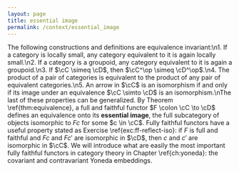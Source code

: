 ```yaml
---
layout: page
title: essential image
permalink: /context/essential_image
---
```

The following constructions and definitions are equivalence invariant:\n1. If a category is locally small, any category equivalent to it is again locally small.\n2. If a category is a groupoid, any category equivalent to it is again a groupoid.\n3. If $\cC \simeq \cD$, then $\cC^\op \simeq \cD^\op$.\n4. The product of a pair of categories is equivalent to the product of any pair of equivalent categories.\n5. An arrow in $\cC$ is an isomorphism if and only if its image under an equivalence $\cC \simto \cD$ is an isomorphism.\nThe last of these properties can be generalized. By Theorem \ref{thm:equivalence}, a full and faithful functor $F \colon \cC \to \cD$ defines an equivalence onto its **essential image**, the full subcategory of objects isomorphic to $Fc$ for some $c \in \cC$. Fully faithful functors have a useful property stated as Exercise \ref{exc:ff-reflect-iso}: if $F$ is full and faithful and $Fc$ and $Fc'$ are isomorphic in $\cD$, then $c$ and $c'$ are isomorphic in $\cC$. We will introduce what are easily the most important fully faithful functors in category theory in Chapter \ref{ch:yoneda}: the covariant and contravariant Yoneda embeddings.
